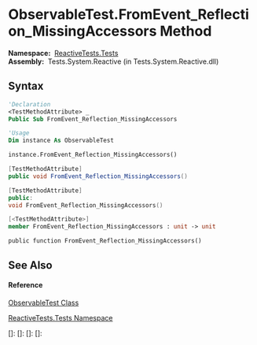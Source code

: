 # ObservableTest.FromEvent\_Reflection\_MissingAccessors Method

**Namespace:**  [ReactiveTests.Tests](ReactiveTests.Tests\ReactiveTests.Tests.md)  
**Assembly:**  Tests.System.Reactive (in Tests.System.Reactive.dll)

## Syntax

```vb
'Declaration
<TestMethodAttribute> _
Public Sub FromEvent_Reflection_MissingAccessors
```

```vb
'Usage
Dim instance As ObservableTest

instance.FromEvent_Reflection_MissingAccessors()
```

```csharp
[TestMethodAttribute]
public void FromEvent_Reflection_MissingAccessors()
```

```c++
[TestMethodAttribute]
public:
void FromEvent_Reflection_MissingAccessors()
```

```fsharp
[<TestMethodAttribute>]
member FromEvent_Reflection_MissingAccessors : unit -> unit 
```

```jscript
public function FromEvent_Reflection_MissingAccessors()
```

## See Also

#### Reference

[ObservableTest Class](ObservableTest\ObservableTest.md)

[ReactiveTests.Tests Namespace](ReactiveTests.Tests\ReactiveTests.Tests.md)

[]: 
[]: 
[]: 
[]: 